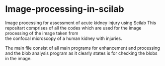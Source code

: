 Image-processing-in-scilab
==========================

Image processing for assessment of acute kidney injury using Scilab
This repositart comprises of all the codes which are used for the image processing of the image taken from  
the confocal microscopy of a human kidney with injuries.

The main file consist of all main programs for enhancement and processing and the blob analysis program as it clearly states is for checking the blobs in the image.
